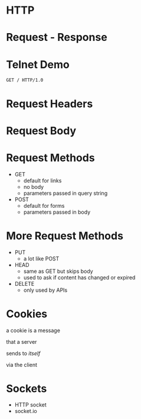 # HTTP

# Request - Response

# Telnet Demo

`GET / HTTP/1.0`

# Request Headers

# Request Body

# Request Methods

* GET
  * default for links
  * no body
  * parameters passed in query string
* POST
  * default for forms
  * parameters passed in body

# More Request Methods

* PUT
  * a lot like POST
* HEAD
  * same as GET but skips body
  * used to ask if content has changed or expired
* DELETE
  * only used by APIs

# Cookies

a cookie is a message 

that a server

sends to *itself*

via the client

# Sockets

- HTTP socket
- socket.io

